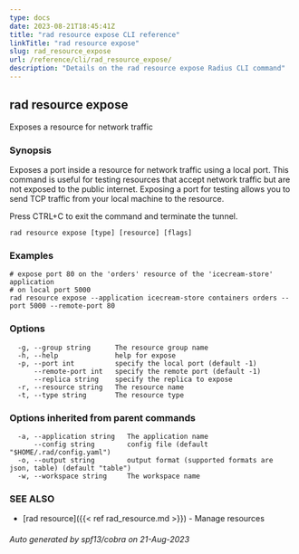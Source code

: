 ```yaml
---
type: docs
date: 2023-08-21T18:45:41Z
title: "rad resource expose CLI reference"
linkTitle: "rad resource expose"
slug: rad_resource_expose
url: /reference/cli/rad_resource_expose/
description: "Details on the rad resource expose Radius CLI command"
---
```

## rad resource expose

Exposes a resource for network traffic

### Synopsis

Exposes a port inside a resource for network traffic using a local port.
This command is useful for testing resources that accept network traffic but are not exposed to the public internet. Exposing a port for testing allows you to send TCP traffic from your local machine to the resource.

Press CTRL+C to exit the command and terminate the tunnel.

```
rad resource expose [type] [resource] [flags]
```

### Examples

```
# expose port 80 on the 'orders' resource of the 'icecream-store' application
# on local port 5000
rad resource expose --application icecream-store containers orders --port 5000 --remote-port 80
```

### Options

```
  -g, --group string      The resource group name
  -h, --help              help for expose
  -p, --port int          specify the local port (default -1)
      --remote-port int   specify the remote port (default -1)
      --replica string    specify the replica to expose
  -r, --resource string   The resource name
  -t, --type string       The resource type
```

### Options inherited from parent commands

```
  -a, --application string   The application name
      --config string        config file (default "$HOME/.rad/config.yaml")
  -o, --output string        output format (supported formats are json, table) (default "table")
  -w, --workspace string     The workspace name
```

### SEE ALSO

* [rad resource]({{< ref rad_resource.md >}})	 - Manage resources

###### Auto generated by spf13/cobra on 21-Aug-2023
